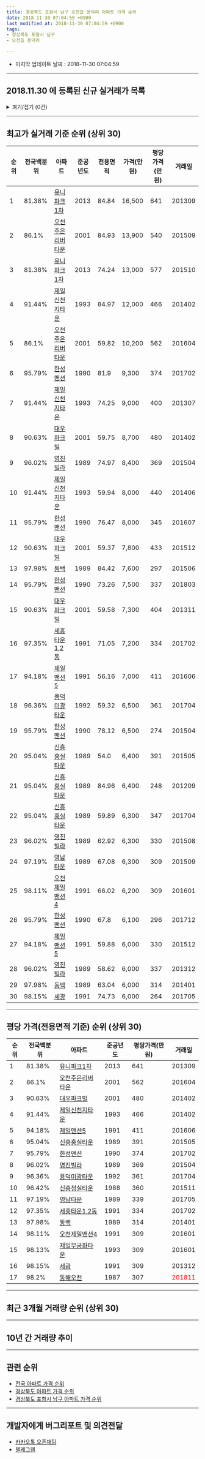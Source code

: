 ```yaml
---
title: 경상북도 포항시 남구 오천읍 용덕리 아파트 가격 순위
date: 2018-11-30 07:04:59 +0900
last_modified_at: 2018-11-30 07:04:59 +0900
tags:
- 경상북도 포항시 남구
- 오천읍 용덕리

---
```


* 마지막 업데이트 날짜 : 2018-11-30 07:04:59

---

## 2018.11.30 에 등록된 신규 실거래가 목록

<details>
<summary>펴기/접기 (0건)</summary>
<div markdown="1">

|아파트|전국백분위|준공년도|전용면적|가격(만원)|평당가격(만원)|거래일|
|---|---|---|---|---|---|---|
|없음|||||||


</div>
</details>

---

## 최고가 실거래 기준 순위 (상위 30)


|순위|전국백분위|아파트|준공년도|전용면적|가격(만원)|평당가격(만원)|거래일|
|---|---|---|---|---|---|---|---|
|1|81.38%|[유니파크1차](https://search.naver.com/search.naver?query=%EA%B2%BD%EC%83%81%EB%B6%81%EB%8F%84+%ED%8F%AC%ED%95%AD%EC%8B%9C+%EB%82%A8%EA%B5%AC+%EC%98%A4%EC%B2%9C%EC%9D%8D+%EC%9A%A9%EB%8D%95%EB%A6%AC+%EC%9C%A0%EB%8B%88%ED%8C%8C%ED%81%AC1%EC%B0%A8)|2013|84.84|16,500|641|201309|
|2|86.1%|[오천주은리버타운](https://search.naver.com/search.naver?query=%EA%B2%BD%EC%83%81%EB%B6%81%EB%8F%84+%ED%8F%AC%ED%95%AD%EC%8B%9C+%EB%82%A8%EA%B5%AC+%EC%98%A4%EC%B2%9C%EC%9D%8D+%EC%9A%A9%EB%8D%95%EB%A6%AC+%EC%98%A4%EC%B2%9C%EC%A3%BC%EC%9D%80%EB%A6%AC%EB%B2%84%ED%83%80%EC%9A%B4)|2001|84.93|13,900|540|201509|
|3|81.38%|[유니파크1차](https://search.naver.com/search.naver?query=%EA%B2%BD%EC%83%81%EB%B6%81%EB%8F%84+%ED%8F%AC%ED%95%AD%EC%8B%9C+%EB%82%A8%EA%B5%AC+%EC%98%A4%EC%B2%9C%EC%9D%8D+%EC%9A%A9%EB%8D%95%EB%A6%AC+%EC%9C%A0%EB%8B%88%ED%8C%8C%ED%81%AC1%EC%B0%A8)|2013|74.24|13,000|577|201510|
|4|91.44%|[제일신천지타운](https://search.naver.com/search.naver?query=%EA%B2%BD%EC%83%81%EB%B6%81%EB%8F%84+%ED%8F%AC%ED%95%AD%EC%8B%9C+%EB%82%A8%EA%B5%AC+%EC%98%A4%EC%B2%9C%EC%9D%8D+%EC%9A%A9%EB%8D%95%EB%A6%AC+%EC%A0%9C%EC%9D%BC%EC%8B%A0%EC%B2%9C%EC%A7%80%ED%83%80%EC%9A%B4)|1993|84.97|12,000|466|201402|
|5|86.1%|[오천주은리버타운](https://search.naver.com/search.naver?query=%EA%B2%BD%EC%83%81%EB%B6%81%EB%8F%84+%ED%8F%AC%ED%95%AD%EC%8B%9C+%EB%82%A8%EA%B5%AC+%EC%98%A4%EC%B2%9C%EC%9D%8D+%EC%9A%A9%EB%8D%95%EB%A6%AC+%EC%98%A4%EC%B2%9C%EC%A3%BC%EC%9D%80%EB%A6%AC%EB%B2%84%ED%83%80%EC%9A%B4)|2001|59.82|10,200|562|201604|
|6|95.79%|[한성맨션](https://search.naver.com/search.naver?query=%EA%B2%BD%EC%83%81%EB%B6%81%EB%8F%84+%ED%8F%AC%ED%95%AD%EC%8B%9C+%EB%82%A8%EA%B5%AC+%EC%98%A4%EC%B2%9C%EC%9D%8D+%EC%9A%A9%EB%8D%95%EB%A6%AC+%ED%95%9C%EC%84%B1%EB%A7%A8%EC%85%98)|1990|81.9|9,300|374|201702|
|7|91.44%|[제일신천지타운](https://search.naver.com/search.naver?query=%EA%B2%BD%EC%83%81%EB%B6%81%EB%8F%84+%ED%8F%AC%ED%95%AD%EC%8B%9C+%EB%82%A8%EA%B5%AC+%EC%98%A4%EC%B2%9C%EC%9D%8D+%EC%9A%A9%EB%8D%95%EB%A6%AC+%EC%A0%9C%EC%9D%BC%EC%8B%A0%EC%B2%9C%EC%A7%80%ED%83%80%EC%9A%B4)|1993|74.25|9,000|400|201307|
|8|90.63%|[대우파크빌](https://search.naver.com/search.naver?query=%EA%B2%BD%EC%83%81%EB%B6%81%EB%8F%84+%ED%8F%AC%ED%95%AD%EC%8B%9C+%EB%82%A8%EA%B5%AC+%EC%98%A4%EC%B2%9C%EC%9D%8D+%EC%9A%A9%EB%8D%95%EB%A6%AC+%EB%8C%80%EC%9A%B0%ED%8C%8C%ED%81%AC%EB%B9%8C)|2001|59.75|8,700|480|201402|
|9|96.02%|[영진빌라](https://search.naver.com/search.naver?query=%EA%B2%BD%EC%83%81%EB%B6%81%EB%8F%84+%ED%8F%AC%ED%95%AD%EC%8B%9C+%EB%82%A8%EA%B5%AC+%EC%98%A4%EC%B2%9C%EC%9D%8D+%EC%9A%A9%EB%8D%95%EB%A6%AC+%EC%98%81%EC%A7%84%EB%B9%8C%EB%9D%BC)|1989|74.97|8,400|369|201504|
|10|91.44%|[제일신천지타운](https://search.naver.com/search.naver?query=%EA%B2%BD%EC%83%81%EB%B6%81%EB%8F%84+%ED%8F%AC%ED%95%AD%EC%8B%9C+%EB%82%A8%EA%B5%AC+%EC%98%A4%EC%B2%9C%EC%9D%8D+%EC%9A%A9%EB%8D%95%EB%A6%AC+%EC%A0%9C%EC%9D%BC%EC%8B%A0%EC%B2%9C%EC%A7%80%ED%83%80%EC%9A%B4)|1993|59.94|8,000|440|201406|
|11|95.79%|[한성맨션](https://search.naver.com/search.naver?query=%EA%B2%BD%EC%83%81%EB%B6%81%EB%8F%84+%ED%8F%AC%ED%95%AD%EC%8B%9C+%EB%82%A8%EA%B5%AC+%EC%98%A4%EC%B2%9C%EC%9D%8D+%EC%9A%A9%EB%8D%95%EB%A6%AC+%ED%95%9C%EC%84%B1%EB%A7%A8%EC%85%98)|1990|76.47|8,000|345|201607|
|12|90.63%|[대우파크빌](https://search.naver.com/search.naver?query=%EA%B2%BD%EC%83%81%EB%B6%81%EB%8F%84+%ED%8F%AC%ED%95%AD%EC%8B%9C+%EB%82%A8%EA%B5%AC+%EC%98%A4%EC%B2%9C%EC%9D%8D+%EC%9A%A9%EB%8D%95%EB%A6%AC+%EB%8C%80%EC%9A%B0%ED%8C%8C%ED%81%AC%EB%B9%8C)|2001|59.37|7,800|433|201512|
|13|97.98%|[동백](https://search.naver.com/search.naver?query=%EA%B2%BD%EC%83%81%EB%B6%81%EB%8F%84+%ED%8F%AC%ED%95%AD%EC%8B%9C+%EB%82%A8%EA%B5%AC+%EC%98%A4%EC%B2%9C%EC%9D%8D+%EC%9A%A9%EB%8D%95%EB%A6%AC+%EB%8F%99%EB%B0%B1)|1989|84.42|7,600|297|201506|
|14|95.79%|[한성맨션](https://search.naver.com/search.naver?query=%EA%B2%BD%EC%83%81%EB%B6%81%EB%8F%84+%ED%8F%AC%ED%95%AD%EC%8B%9C+%EB%82%A8%EA%B5%AC+%EC%98%A4%EC%B2%9C%EC%9D%8D+%EC%9A%A9%EB%8D%95%EB%A6%AC+%ED%95%9C%EC%84%B1%EB%A7%A8%EC%85%98)|1990|73.26|7,500|337|201803|
|15|90.63%|[대우파크빌](https://search.naver.com/search.naver?query=%EA%B2%BD%EC%83%81%EB%B6%81%EB%8F%84+%ED%8F%AC%ED%95%AD%EC%8B%9C+%EB%82%A8%EA%B5%AC+%EC%98%A4%EC%B2%9C%EC%9D%8D+%EC%9A%A9%EB%8D%95%EB%A6%AC+%EB%8C%80%EC%9A%B0%ED%8C%8C%ED%81%AC%EB%B9%8C)|2001|59.58|7,300|404|201311|
|16|97.35%|[세흥타운1,2동](https://search.naver.com/search.naver?query=%EA%B2%BD%EC%83%81%EB%B6%81%EB%8F%84+%ED%8F%AC%ED%95%AD%EC%8B%9C+%EB%82%A8%EA%B5%AC+%EC%98%A4%EC%B2%9C%EC%9D%8D+%EC%9A%A9%EB%8D%95%EB%A6%AC+%EC%84%B8%ED%9D%A5%ED%83%80%EC%9A%B41%2C2%EB%8F%99)|1991|71.05|7,200|334|201702|
|17|94.18%|[제일맨션5](https://search.naver.com/search.naver?query=%EA%B2%BD%EC%83%81%EB%B6%81%EB%8F%84+%ED%8F%AC%ED%95%AD%EC%8B%9C+%EB%82%A8%EA%B5%AC+%EC%98%A4%EC%B2%9C%EC%9D%8D+%EC%9A%A9%EB%8D%95%EB%A6%AC+%EC%A0%9C%EC%9D%BC%EB%A7%A8%EC%85%985)|1991|56.16|7,000|411|201606|
|18|96.36%|[용덕미광타운](https://search.naver.com/search.naver?query=%EA%B2%BD%EC%83%81%EB%B6%81%EB%8F%84+%ED%8F%AC%ED%95%AD%EC%8B%9C+%EB%82%A8%EA%B5%AC+%EC%98%A4%EC%B2%9C%EC%9D%8D+%EC%9A%A9%EB%8D%95%EB%A6%AC+%EC%9A%A9%EB%8D%95%EB%AF%B8%EA%B4%91%ED%83%80%EC%9A%B4)|1992|59.32|6,500|361|201704|
|19|95.79%|[한성맨션](https://search.naver.com/search.naver?query=%EA%B2%BD%EC%83%81%EB%B6%81%EB%8F%84+%ED%8F%AC%ED%95%AD%EC%8B%9C+%EB%82%A8%EA%B5%AC+%EC%98%A4%EC%B2%9C%EC%9D%8D+%EC%9A%A9%EB%8D%95%EB%A6%AC+%ED%95%9C%EC%84%B1%EB%A7%A8%EC%85%98)|1990|78.12|6,500|274|201504|
|20|95.04%|[신흥홍실타운](https://search.naver.com/search.naver?query=%EA%B2%BD%EC%83%81%EB%B6%81%EB%8F%84+%ED%8F%AC%ED%95%AD%EC%8B%9C+%EB%82%A8%EA%B5%AC+%EC%98%A4%EC%B2%9C%EC%9D%8D+%EC%9A%A9%EB%8D%95%EB%A6%AC+%EC%8B%A0%ED%9D%A5%ED%99%8D%EC%8B%A4%ED%83%80%EC%9A%B4)|1989|54.0|6,400|391|201505|
|21|95.04%|[신흥홍실타운](https://search.naver.com/search.naver?query=%EA%B2%BD%EC%83%81%EB%B6%81%EB%8F%84+%ED%8F%AC%ED%95%AD%EC%8B%9C+%EB%82%A8%EA%B5%AC+%EC%98%A4%EC%B2%9C%EC%9D%8D+%EC%9A%A9%EB%8D%95%EB%A6%AC+%EC%8B%A0%ED%9D%A5%ED%99%8D%EC%8B%A4%ED%83%80%EC%9A%B4)|1989|84.96|6,400|248|201209|
|22|95.04%|[신흥홍실타운](https://search.naver.com/search.naver?query=%EA%B2%BD%EC%83%81%EB%B6%81%EB%8F%84+%ED%8F%AC%ED%95%AD%EC%8B%9C+%EB%82%A8%EA%B5%AC+%EC%98%A4%EC%B2%9C%EC%9D%8D+%EC%9A%A9%EB%8D%95%EB%A6%AC+%EC%8B%A0%ED%9D%A5%ED%99%8D%EC%8B%A4%ED%83%80%EC%9A%B4)|1989|59.89|6,300|347|201704|
|23|96.02%|[영진빌라](https://search.naver.com/search.naver?query=%EA%B2%BD%EC%83%81%EB%B6%81%EB%8F%84+%ED%8F%AC%ED%95%AD%EC%8B%9C+%EB%82%A8%EA%B5%AC+%EC%98%A4%EC%B2%9C%EC%9D%8D+%EC%9A%A9%EB%8D%95%EB%A6%AC+%EC%98%81%EC%A7%84%EB%B9%8C%EB%9D%BC)|1989|62.92|6,300|330|201508|
|24|97.19%|[영남타운](https://search.naver.com/search.naver?query=%EA%B2%BD%EC%83%81%EB%B6%81%EB%8F%84+%ED%8F%AC%ED%95%AD%EC%8B%9C+%EB%82%A8%EA%B5%AC+%EC%98%A4%EC%B2%9C%EC%9D%8D+%EC%9A%A9%EB%8D%95%EB%A6%AC+%EC%98%81%EB%82%A8%ED%83%80%EC%9A%B4)|1989|67.08|6,300|309|201509|
|25|98.11%|[오천제일맨션4](https://search.naver.com/search.naver?query=%EA%B2%BD%EC%83%81%EB%B6%81%EB%8F%84+%ED%8F%AC%ED%95%AD%EC%8B%9C+%EB%82%A8%EA%B5%AC+%EC%98%A4%EC%B2%9C%EC%9D%8D+%EC%9A%A9%EB%8D%95%EB%A6%AC+%EC%98%A4%EC%B2%9C%EC%A0%9C%EC%9D%BC%EB%A7%A8%EC%85%984)|1991|66.02|6,200|309|201601|
|26|95.79%|[한성맨션](https://search.naver.com/search.naver?query=%EA%B2%BD%EC%83%81%EB%B6%81%EB%8F%84+%ED%8F%AC%ED%95%AD%EC%8B%9C+%EB%82%A8%EA%B5%AC+%EC%98%A4%EC%B2%9C%EC%9D%8D+%EC%9A%A9%EB%8D%95%EB%A6%AC+%ED%95%9C%EC%84%B1%EB%A7%A8%EC%85%98)|1990|67.8|6,100|296|201712|
|27|94.18%|[제일맨션5](https://search.naver.com/search.naver?query=%EA%B2%BD%EC%83%81%EB%B6%81%EB%8F%84+%ED%8F%AC%ED%95%AD%EC%8B%9C+%EB%82%A8%EA%B5%AC+%EC%98%A4%EC%B2%9C%EC%9D%8D+%EC%9A%A9%EB%8D%95%EB%A6%AC+%EC%A0%9C%EC%9D%BC%EB%A7%A8%EC%85%985)|1991|59.88|6,000|330|201512|
|28|96.02%|[영진빌라](https://search.naver.com/search.naver?query=%EA%B2%BD%EC%83%81%EB%B6%81%EB%8F%84+%ED%8F%AC%ED%95%AD%EC%8B%9C+%EB%82%A8%EA%B5%AC+%EC%98%A4%EC%B2%9C%EC%9D%8D+%EC%9A%A9%EB%8D%95%EB%A6%AC+%EC%98%81%EC%A7%84%EB%B9%8C%EB%9D%BC)|1989|58.62|6,000|337|201312|
|29|97.98%|[동백](https://search.naver.com/search.naver?query=%EA%B2%BD%EC%83%81%EB%B6%81%EB%8F%84+%ED%8F%AC%ED%95%AD%EC%8B%9C+%EB%82%A8%EA%B5%AC+%EC%98%A4%EC%B2%9C%EC%9D%8D+%EC%9A%A9%EB%8D%95%EB%A6%AC+%EB%8F%99%EB%B0%B1)|1989|63.04|6,000|314|201401|
|30|98.15%|[세광](https://search.naver.com/search.naver?query=%EA%B2%BD%EC%83%81%EB%B6%81%EB%8F%84+%ED%8F%AC%ED%95%AD%EC%8B%9C+%EB%82%A8%EA%B5%AC+%EC%98%A4%EC%B2%9C%EC%9D%8D+%EC%9A%A9%EB%8D%95%EB%A6%AC+%EC%84%B8%EA%B4%91)|1991|74.73|6,000|264|201705|


---

## 평당 가격(전용면적 기준) 순위 (상위 30)


|순위|전국백분위|아파트|준공년도|평당가격(만원)|거래일|
|---|---|---|---|---|---|
|1|81.38%|[유니파크1차](https://search.naver.com/search.naver?query=%EA%B2%BD%EC%83%81%EB%B6%81%EB%8F%84+%ED%8F%AC%ED%95%AD%EC%8B%9C+%EB%82%A8%EA%B5%AC+%EC%98%A4%EC%B2%9C%EC%9D%8D+%EC%9A%A9%EB%8D%95%EB%A6%AC+%EC%9C%A0%EB%8B%88%ED%8C%8C%ED%81%AC1%EC%B0%A8)|2013|641|201309|
|2|86.1%|[오천주은리버타운](https://search.naver.com/search.naver?query=%EA%B2%BD%EC%83%81%EB%B6%81%EB%8F%84+%ED%8F%AC%ED%95%AD%EC%8B%9C+%EB%82%A8%EA%B5%AC+%EC%98%A4%EC%B2%9C%EC%9D%8D+%EC%9A%A9%EB%8D%95%EB%A6%AC+%EC%98%A4%EC%B2%9C%EC%A3%BC%EC%9D%80%EB%A6%AC%EB%B2%84%ED%83%80%EC%9A%B4)|2001|562|201604|
|3|90.63%|[대우파크빌](https://search.naver.com/search.naver?query=%EA%B2%BD%EC%83%81%EB%B6%81%EB%8F%84+%ED%8F%AC%ED%95%AD%EC%8B%9C+%EB%82%A8%EA%B5%AC+%EC%98%A4%EC%B2%9C%EC%9D%8D+%EC%9A%A9%EB%8D%95%EB%A6%AC+%EB%8C%80%EC%9A%B0%ED%8C%8C%ED%81%AC%EB%B9%8C)|2001|480|201402|
|4|91.44%|[제일신천지타운](https://search.naver.com/search.naver?query=%EA%B2%BD%EC%83%81%EB%B6%81%EB%8F%84+%ED%8F%AC%ED%95%AD%EC%8B%9C+%EB%82%A8%EA%B5%AC+%EC%98%A4%EC%B2%9C%EC%9D%8D+%EC%9A%A9%EB%8D%95%EB%A6%AC+%EC%A0%9C%EC%9D%BC%EC%8B%A0%EC%B2%9C%EC%A7%80%ED%83%80%EC%9A%B4)|1993|466|201402|
|5|94.18%|[제일맨션5](https://search.naver.com/search.naver?query=%EA%B2%BD%EC%83%81%EB%B6%81%EB%8F%84+%ED%8F%AC%ED%95%AD%EC%8B%9C+%EB%82%A8%EA%B5%AC+%EC%98%A4%EC%B2%9C%EC%9D%8D+%EC%9A%A9%EB%8D%95%EB%A6%AC+%EC%A0%9C%EC%9D%BC%EB%A7%A8%EC%85%985)|1991|411|201606|
|6|95.04%|[신흥홍실타운](https://search.naver.com/search.naver?query=%EA%B2%BD%EC%83%81%EB%B6%81%EB%8F%84+%ED%8F%AC%ED%95%AD%EC%8B%9C+%EB%82%A8%EA%B5%AC+%EC%98%A4%EC%B2%9C%EC%9D%8D+%EC%9A%A9%EB%8D%95%EB%A6%AC+%EC%8B%A0%ED%9D%A5%ED%99%8D%EC%8B%A4%ED%83%80%EC%9A%B4)|1989|391|201505|
|7|95.79%|[한성맨션](https://search.naver.com/search.naver?query=%EA%B2%BD%EC%83%81%EB%B6%81%EB%8F%84+%ED%8F%AC%ED%95%AD%EC%8B%9C+%EB%82%A8%EA%B5%AC+%EC%98%A4%EC%B2%9C%EC%9D%8D+%EC%9A%A9%EB%8D%95%EB%A6%AC+%ED%95%9C%EC%84%B1%EB%A7%A8%EC%85%98)|1990|374|201702|
|8|96.02%|[영진빌라](https://search.naver.com/search.naver?query=%EA%B2%BD%EC%83%81%EB%B6%81%EB%8F%84+%ED%8F%AC%ED%95%AD%EC%8B%9C+%EB%82%A8%EA%B5%AC+%EC%98%A4%EC%B2%9C%EC%9D%8D+%EC%9A%A9%EB%8D%95%EB%A6%AC+%EC%98%81%EC%A7%84%EB%B9%8C%EB%9D%BC)|1989|369|201504|
|9|96.36%|[용덕미광타운](https://search.naver.com/search.naver?query=%EA%B2%BD%EC%83%81%EB%B6%81%EB%8F%84+%ED%8F%AC%ED%95%AD%EC%8B%9C+%EB%82%A8%EA%B5%AC+%EC%98%A4%EC%B2%9C%EC%9D%8D+%EC%9A%A9%EB%8D%95%EB%A6%AC+%EC%9A%A9%EB%8D%95%EB%AF%B8%EA%B4%91%ED%83%80%EC%9A%B4)|1992|361|201704|
|10|96.42%|[신흥청실타운](https://search.naver.com/search.naver?query=%EA%B2%BD%EC%83%81%EB%B6%81%EB%8F%84+%ED%8F%AC%ED%95%AD%EC%8B%9C+%EB%82%A8%EA%B5%AC+%EC%98%A4%EC%B2%9C%EC%9D%8D+%EC%9A%A9%EB%8D%95%EB%A6%AC+%EC%8B%A0%ED%9D%A5%EC%B2%AD%EC%8B%A4%ED%83%80%EC%9A%B4)|1988|360|201511|
|11|97.19%|[영남타운](https://search.naver.com/search.naver?query=%EA%B2%BD%EC%83%81%EB%B6%81%EB%8F%84+%ED%8F%AC%ED%95%AD%EC%8B%9C+%EB%82%A8%EA%B5%AC+%EC%98%A4%EC%B2%9C%EC%9D%8D+%EC%9A%A9%EB%8D%95%EB%A6%AC+%EC%98%81%EB%82%A8%ED%83%80%EC%9A%B4)|1989|339|201705|
|12|97.35%|[세흥타운1,2동](https://search.naver.com/search.naver?query=%EA%B2%BD%EC%83%81%EB%B6%81%EB%8F%84+%ED%8F%AC%ED%95%AD%EC%8B%9C+%EB%82%A8%EA%B5%AC+%EC%98%A4%EC%B2%9C%EC%9D%8D+%EC%9A%A9%EB%8D%95%EB%A6%AC+%EC%84%B8%ED%9D%A5%ED%83%80%EC%9A%B41%2C2%EB%8F%99)|1991|334|201702|
|13|97.98%|[동백](https://search.naver.com/search.naver?query=%EA%B2%BD%EC%83%81%EB%B6%81%EB%8F%84+%ED%8F%AC%ED%95%AD%EC%8B%9C+%EB%82%A8%EA%B5%AC+%EC%98%A4%EC%B2%9C%EC%9D%8D+%EC%9A%A9%EB%8D%95%EB%A6%AC+%EB%8F%99%EB%B0%B1)|1989|314|201401|
|14|98.11%|[오천제일맨션4](https://search.naver.com/search.naver?query=%EA%B2%BD%EC%83%81%EB%B6%81%EB%8F%84+%ED%8F%AC%ED%95%AD%EC%8B%9C+%EB%82%A8%EA%B5%AC+%EC%98%A4%EC%B2%9C%EC%9D%8D+%EC%9A%A9%EB%8D%95%EB%A6%AC+%EC%98%A4%EC%B2%9C%EC%A0%9C%EC%9D%BC%EB%A7%A8%EC%85%984)|1991|309|201601|
|15|98.13%|[제일무궁화타운](https://search.naver.com/search.naver?query=%EA%B2%BD%EC%83%81%EB%B6%81%EB%8F%84+%ED%8F%AC%ED%95%AD%EC%8B%9C+%EB%82%A8%EA%B5%AC+%EC%98%A4%EC%B2%9C%EC%9D%8D+%EC%9A%A9%EB%8D%95%EB%A6%AC+%EC%A0%9C%EC%9D%BC%EB%AC%B4%EA%B6%81%ED%99%94%ED%83%80%EC%9A%B4)|1993|309|201601|
|16|98.15%|[세광](https://search.naver.com/search.naver?query=%EA%B2%BD%EC%83%81%EB%B6%81%EB%8F%84+%ED%8F%AC%ED%95%AD%EC%8B%9C+%EB%82%A8%EA%B5%AC+%EC%98%A4%EC%B2%9C%EC%9D%8D+%EC%9A%A9%EB%8D%95%EB%A6%AC+%EC%84%B8%EA%B4%91)|1991|309|201312|
|17|98.2%|[동해오천](https://search.naver.com/search.naver?query=%EA%B2%BD%EC%83%81%EB%B6%81%EB%8F%84+%ED%8F%AC%ED%95%AD%EC%8B%9C+%EB%82%A8%EA%B5%AC+%EC%98%A4%EC%B2%9C%EC%9D%8D+%EC%9A%A9%EB%8D%95%EB%A6%AC+%EB%8F%99%ED%95%B4%EC%98%A4%EC%B2%9C)|1987|307|<span style="color:red">201811</span>|


---

## 최근 3개월 거래량 순위 (상위 30)


<div style="width:100%;">
    <canvas id="deal_count_ranking" height="250"></canvas>
</div>


<script>
new Chart(document.getElementById("deal_count_ranking"), {
    type: 'horizontalBar',
    data: {
        labels: ['오천제일맨션4', '제일맨션5', '신흥홍실타운', '동해오천', '대우파크빌'],
        datasets: [{
            label: '실거래 수',
            data: [6, 3, 2, 2, 2],
            borderColor: "rgba(255, 0, 128, 1)",
            backgroundColor: "rgba(255, 0, 128, 0.5)",
            fill: false,
        }]
    },
    options: {
        responsive: true,
        title: {
            display: true,
            text: '최근 3개월 거래량 순위'
        },
        tooltips: {
            mode: 'index',
            intersect: false,
            callbacks: {
                title: function(tooltipItems, data) {
                    return "실거래 수:";
                },
                label: function(tooltipItem, data) {
                    return data.labels[tooltipItem.index] + ": " + tooltipItem.xLabel;
                }
            }
        },
        hover: {
            mode: 'nearest',
            intersect: true
        },
        scales: {
            xAxes: [{
                display: true,
                scaleLabel: {
                    display: true,
                    labelString: '실거래 수'
                },
                ticks: {
                    suggestedMin: 0,
                }
            }],
            yAxes: [{
                display: true,
                ticks: {
                    autoSkip: false,
                    callback: function(value, index, values) {
                        if (value.length > 15)
                            return value.substr(0, 13) + "...";
                        else
                            return value;
                    }
                },
                scaleLabel: {
                    display: false,
                }
            }]
        }
    }
});

</script>


---

## 10년 간 거래량 추이


<div style="width:100%;">
    <canvas id="deal_progress" height="250"></canvas>
</div>

<script>
new Chart(document.getElementById("deal_progress"), {
    type: 'line',
    data: {
        labels: ['200811','200812','200901','200902','200903','200904','200905','200906','200907','200908','200909','200910','200911','200912','201001','201002','201003','201004','201005','201006','201007','201008','201009','201010','201011','201012','201101','201102','201103','201104','201105','201106','201107','201108','201109','201110','201111','201112','201201','201202','201203','201204','201205','201206','201207','201208','201209','201210','201211','201212','201301','201302','201303','201304','201305','201306','201307','201308','201309','201310','201311','201312','201401','201402','201403','201404','201405','201406','201407','201408','201409','201410','201411','201412','201501','201502','201503','201504','201505','201506','201507','201508','201509','201510','201511','201512','201601','201602','201603','201604','201605','201606','201607','201608','201609','201610','201611','201612','201701','201702','201703','201704','201705','201706','201707','201708','201709','201710','201711','201712','201801','201802','201803','201804','201805','201806','201807','201808','201809','201810','201811'],
        datasets: [{
            label: '실거래 수',
            pointRadius: 1,
            data: [9, 7, 3, 3, 10, 8, 14, 2, 5, 15, 9, 9, 7, 8, 8, 11, 12, 13, 12, 10, 8, 14, 14, 8, 15, 13, 7, 10, 19, 9, 12, 21, 9, 17, 9, 20, 10, 14, 4, 24, 23, 21, 10, 9, 13, 9, 16, 11, 14, 19, 21, 22, 14, 22, 22, 21, 9, 20, 14, 15, 14, 15, 8, 17, 23, 20, 11, 15, 13, 14, 18, 8, 18, 13, 12, 16, 16, 24, 14, 21, 18, 15, 21, 20, 10, 16, 18, 11, 7, 10, 8, 6, 6, 9, 10, 5, 9, 11, 7, 8, 8, 9, 21, 3, 8, 2, 7, 4, 3, 3, 9, 4, 11, 6, 5, 6, 7, 5, 1, 10, 4],
            borderColor: "rgba(255, 201, 14, 1)",
            backgroundColor: "rgba(255, 201, 14, 0.5)",
            fill: true,
        }]
    },
    options: {
        responsive: true,
        title: {
            display: true,
            text: '10년간 거래량 추이'
        },
        tooltips: {
            mode: 'index',
            intersect: false,
        },
        hover: {
            mode: 'nearest',
            intersect: true
        },
        scales: {
            xAxes: [{
                display: true,
                scaleLabel: {
                    display: true,
                    labelString: '년/월'
                }
            }],
            yAxes: [{
                display: true,
                ticks: {
                    suggestedMin: 0,
                },
                scaleLabel: {
                    display: true,
                    labelString: '실거래 수'
                }
            }]
        }
    }
});

</script>


---

## 관련 순위

- [전국 아파트 가격 순위](https://inasie.github.io/apt-ranking/전국)
- [경상북도 아파트 가격 순위](https://inasie.github.io/apt-ranking/경상북도)
- [경상북도 포항시 남구 아파트 가격 순위](https://inasie.github.io/apt-ranking/경상북도-포항시-남구)


---

## 개발자에게 버그리포트 및 의견전달

- [카카오톡 오픈채팅](https://open.kakao.com/o/gLJUAP4)
- [텔레그램](https://t.me/inasie)

